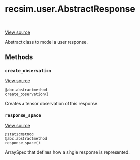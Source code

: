 <div itemscope itemtype="http://developers.google.com/ReferenceObject">
<meta itemprop="name" content="recsim.user.AbstractResponse" />
<meta itemprop="path" content="Stable" />
<meta itemprop="property" content="create_observation"/>
<meta itemprop="property" content="response_space"/>
</div>

# recsim.user.AbstractResponse

<!-- Insert buttons and diff -->

<table class="tfo-notebook-buttons tfo-api" align="left">

</table>

<a target="_blank" href="https://github.com/google-research/recsim/tree/master/recsim/user.py">View
source</a>

Abstract class to model a user response.

<!-- Placeholder for "Used in" -->

## Methods

<h3 id="create_observation"><code>create_observation</code></h3>

<a target="_blank" href="https://github.com/google-research/recsim/tree/master/recsim/user.py">View
source</a>

<pre class="devsite-click-to-copy prettyprint lang-py tfo-signature-link">
<code>@abc.abstractmethod</code>
<code>create_observation()
</code></pre>

Creates a tensor observation of this response.

<h3 id="response_space"><code>response_space</code></h3>

<a target="_blank" href="https://github.com/google-research/recsim/tree/master/recsim/user.py">View
source</a>

<pre class="devsite-click-to-copy prettyprint lang-py tfo-signature-link">
<code>@staticmethod</code>
<code>@abc.abstractmethod</code>
<code>response_space()
</code></pre>

ArraySpec that defines how a single response is represented.
